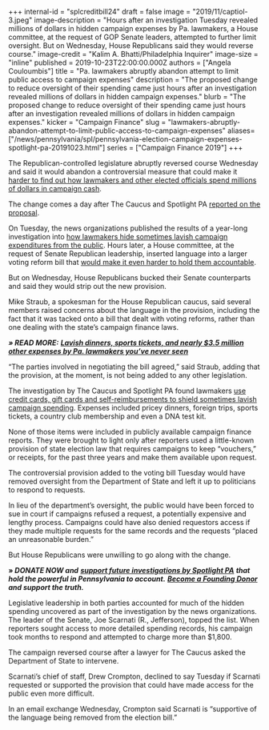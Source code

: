 +++
internal-id = "splcreditbill24"
draft = false
image = "2019/11/captiol-3.jpeg"
image-description = "Hours after an investigation Tuesday revealed millions of dollars in hidden campaign expenses by Pa. lawmakers, a House committee, at the request of GOP Senate leaders, attempted to further limit oversight. But on Wednesday, House Republicans said they would reverse course."
image-credit = "Kalim A. Bhatti/Philadelphia Inquirer"
image-size = "inline"
published = 2019-10-23T22:00:00.000Z
authors = ["Angela Couloumbis"]
title = "Pa. lawmakers abruptly abandon attempt to limit public access to campaign expenses"
description = "The proposed change to reduce oversight of their spending came just hours after an investigation revealed millions of dollars in hidden campaign expenses."
blurb = "The proposed change to reduce oversight of their spending came just hours after an investigation revealed millions of dollars in hidden campaign expenses."
kicker = "Campaign Finance"
slug = "lawmakers-abruptly-abandon-attempt-to-limit-public-access-to-campaign-expenses"
aliases=["/news/pennsylvania/spl/pennsylvania-election-campaign-expenses-spotlight-pa-20191023.html"]
series = ["Campaign Finance 2019"]
+++

The Republican-controlled legislature abruptly reversed course Wednesday and said it would abandon a controversial measure that could make it [harder to find out how lawmakers and other elected officials spend millions of dollars in campaign cash](https://www.spotlightpa.org/news/2019/10/lavish-dinners-sports-tickets-and-nearly-3.5-million-other-expenses-by-pa.-lawmakers-youve-never-seen/).

The change comes a day after The Caucus and Spotlight PA [reported on the proposal](https://www.spotlightpa.org/news/2019/10/lawmakers-quietly-tucked-a-new-provision-into-a-bill-that-would-reduce-oversight/).

On Tuesday, the news organizations published the results of a year-long investigation into [how lawmakers hide sometimes lavish campaign expenditures from the public](https://www.spotlightpa.org/news/2019/10/lavish-dinners-sports-tickets-and-nearly-3.5-million-other-expenses-by-pa.-lawmakers-youve-never-seen/). Hours later, a House committee, at the request of Senate Republican leadership, inserted language into a larger voting reform bill that [would make it even harder to hold them accountable](https://www.spotlightpa.org/news/2019/10/lawmakers-quietly-tucked-a-new-provision-into-a-bill-that-would-reduce-oversight/).

But on Wednesday, House Republicans bucked their Senate counterparts and said they would strip out the new provision.

Mike Straub, a spokesman for the House Republican caucus, said several members raised concerns about the language in the provision, including the fact that it was tacked onto a bill that dealt with voting reforms, rather than one dealing with the state’s campaign finance laws.

***» READ MORE:*** [***Lavish dinners, sports tickets, and nearly $3.5 million other expenses by Pa. lawmakers you’ve never seen***](https://www.spotlightpa.org/news/2019/10/lavish-dinners-sports-tickets-and-nearly-3.5-million-other-expenses-by-pa.-lawmakers-youve-never-seen/)

“The parties involved in negotiating the bill agreed,” said Straub, adding that the provision, at the moment, is not being added to any other legislation.

The investigation by The Caucus and Spotlight PA found lawmakers [use credit cards, gift cards and self-reimbursements to shield sometimes lavish campaign spending](https://www.spotlightpa.org/news/2019/10/lavish-dinners-sports-tickets-and-nearly-3.5-million-other-expenses-by-pa.-lawmakers-youve-never-seen/). Expenses included pricey dinners, foreign trips, sports tickets, a country club membership and even a DNA test kit.

None of those items were included in publicly available campaign finance reports. They were brought to light only after reporters used a little-known provision of state election law that requires campaigns to keep “vouchers,” or receipts, for the past three years and make them available upon request.

The controversial provision added to the voting bill Tuesday would have removed oversight from the Department of State and left it up to politicians to respond to requests.

In lieu of the department’s oversight, the public would have been forced to sue in court if campaigns refused a request, a potentially expensive and lengthy process. Campaigns could have also denied requestors access if they made multiple requests for the same records and the requests “placed an unreasonable burden.”

But House Republicans were unwilling to go along with the change.

<strong>» <em>DONATE NOW and</em></strong> <a href="https://www.spotlightpa.org/donate"><strong><em>support future investigations by Spotlight PA</em></strong></a> <strong><em>that hold the powerful in Pennsylvania to account.</em></strong> <a href="https://www.spotlightpa.org/donate"><strong><em>Become a Founding Donor</em></strong></a> <strong><em>and support the truth.</em></strong>

Legislative leadership in both parties accounted for much of the hidden spending uncovered as part of the investigation by the news organizations. The leader of the Senate, Joe Scarnati (R., Jefferson), topped the list. When reporters sought access to more detailed spending records, his campaign took months to respond and attempted to charge more than $1,800.

The campaign reversed course after a lawyer for The Caucus asked the Department of State to intervene.

Scarnati’s chief of staff, Drew Crompton, declined to say Tuesday if Scarnati requested or supported the provision that could have made access for the public even more difficult.

In an email exchange Wednesday, Crompton said Scarnati is “supportive of the language being removed from the election bill.”
